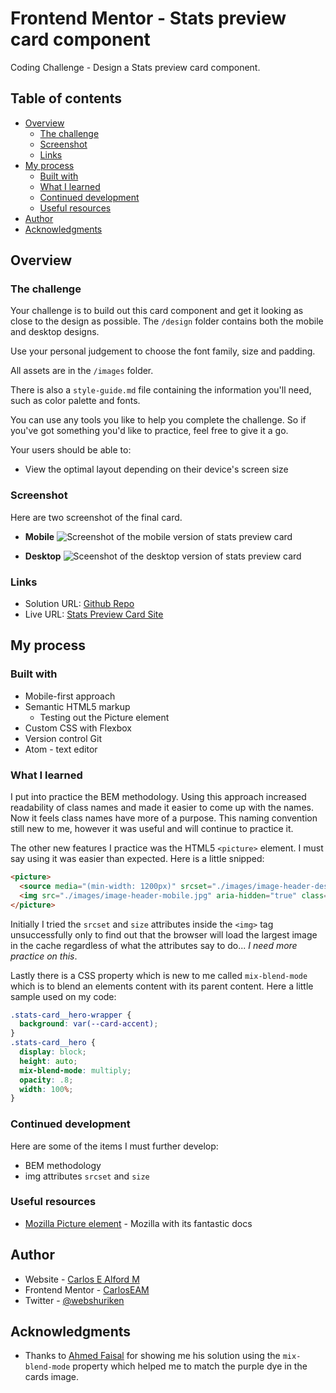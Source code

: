# Frontend Mentor - Stats preview card component

Coding Challenge - Design a Stats preview card component.

## Table of contents

- [Overview](#overview)
  - [The challenge](#the-challenge)
  - [Screenshot](#screenshot)
  - [Links](#links)
- [My process](#my-process)
  - [Built with](#built-with)
  - [What I learned](#what-i-learned)
  - [Continued development](#continued-development)
  - [Useful resources](#useful-resources)
- [Author](#author)
- [Acknowledgments](#acknowledgments)

## Overview

### The challenge

Your challenge is to build out this card component and get it looking as close to the design as possible. The `/design` folder contains both the mobile and desktop designs.

Use your personal judgement to choose the font family, size and padding.

All assets are in the `/images` folder.

There is also a `style-guide.md` file containing the information you'll need, such as color palette and fonts.

You can use any tools you like to help you complete the challenge. So if you've got something you'd like to practice, feel free to give it a go.

Your users should be able to:

- View the optimal layout depending on their device's screen size

### Screenshot

Here are two screenshot of the final card.

- **Mobile**
![Screenshot of the mobile version of stats preview card](./design/stats-card-mobile.jpg)

- **Desktop**
![Sceenshot of the desktop version of stats preview card](./design/stats-card-desktop.jpg)

### Links

- Solution URL: [Github Repo](https://github.com/carloseam/stats-preview-card-component)
- Live URL: [Stats Preview Card Site](https://carloseam.github.io/stats-preview-card-component/)

## My process

### Built with

- Mobile-first approach
- Semantic HTML5 markup
  - Testing out the Picture element
- Custom CSS with Flexbox
- Version control Git
- Atom - text editor

### What I learned

I put into practice the BEM methodology. Using this approach increased readability
of class names and made it easier to come up with the names. Now it feels class
names have more of a purpose.
This naming convention still new to me, however it was useful and will continue to practice it.

The other new features I practice was the HTML5 `<picture>` element. I must say
using it was easier than expected. Here is a little snipped:
```html
<picture>
  <source media="(min-width: 1200px)" srcset="./images/image-header-desktop.jpg">
  <img src="./images/image-header-mobile.jpg" aria-hidden="true" class="stats-card__hero">
</picture>
```

Initially I tried the `srcset` and `size` attributes inside the `<img>` tag unsuccessfully
only to find out that the browser will load the largest image in the cache regardless
of what the attributes say to do... _I need more practice on this_.

Lastly there is a CSS property which is new to me called `mix-blend-mode` which is
to blend an elements content with its parent content. Here a little sample used on
my code:
```css
.stats-card__hero-wrapper {
  background: var(--card-accent);
}
.stats-card__hero {
  display: block;
  height: auto;
  mix-blend-mode: multiply;
  opacity: .8;
  width: 100%;
}
```

### Continued development

Here are some of the items I must further develop:
- BEM methodology
- img attributes `srcset` and `size`

### Useful resources

- [Mozilla Picture element](https://developer.mozilla.org/en-US/docs/Web/HTML/Element/picture) - Mozilla with its fantastic docs

## Author

- Website - [Carlos E Alford M](https://carlosealford.com)
- Frontend Mentor - [CarlosEAM](https://www.frontendmentor.io/profile/CarlosEAM)
- Twitter - [@webshuriken](https://www.twitter.com/webshuriken)

## Acknowledgments

- Thanks to [Ahmed Faisal](https://github.com/afrussel) for
showing me his solution using the `mix-blend-mode` property which helped me to
match the purple dye in the cards image.
